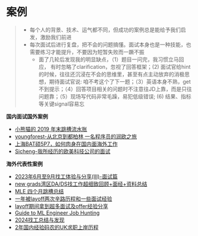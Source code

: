 # 案例
> - 每个人的背景、技术、运气都不同，但成功的案例总是能给予我们启发，激励我们前进
> - 每次面试后进行复盘，把不会的问题搞懂。面试本身也是一种技能，也需要练习才能提升，不要因为短暂失败而一蹶不振
>   - 面了几轮后发现我的明显缺点，（1）题目一问完，我习惯立马回应， 有时忽略了clarification，忽视了回答框架；(2) 面试官给hint的时候，往往还沉浸在不会的思维里，甚至有点主动放弃的消极思想，期待面试官说: 咱不考这个了下一题；（3）英语本身不熟，get 不到提示；（4）回答项目相关的问题时不注意往JD上靠，而是只往问题靠；（5）现场写代码非常毛躁，易犯低级错误; (6) 结果、指标等关键signal容易忘


**国内面试国外案例**

- [小熊猫的 2019 年末跳槽流水账](https://blog.xxm.plus/%E5%B0%8F%E7%86%8A%E7%8C%AB%E7%9A%84-2019-%E5%B9%B4%E6%9C%AB%E8%B7%B3%E6%A7%BD%E6%B5%81%E6%B0%B4%E8%B4%A6)
- [youngforest-从北京到都柏林 一名程序员的润欧之旅](https://zhuanlan.zhihu.com/p/603300157)
- [上海BAT硕5P7，如何肉身在国内面海外工作](https://www.xiaohongshu.com/explore/64a8cbed000000000f00cd76)
- [Sicheng-我所经历的欧美科技公司的面试](https://www.zhihu.com/question/23921846/answer/2337072383)


**海外代表性案例**

- [2023年6月至9月找工体验与分享(III)-面试篇](https://www.1point3acres.com/bbs/thread-1013082-1-1.html)
- [new grads湾区DA/DS找工作超细致回顾+面经+资料总结](https://www.1point3acres.com/bbs/thread-469408-1-1.html)
- [MLE 四个月跳槽总结](https://www.1point3acres.com/bbs/thread-1034084-1-1.html)
- [一年被layoff两次辛路历程和一些面试经验](https://www.1point3acres.com/bbs/thread-1034698-1-1.html)
- [layoff期间拿到超多面试及offer经验分享](https://www.1point3acres.com/bbs/thread-991886-1-1.html)
- [Guide to ML Engineer Job Hunting](https://www.yuan-meng.com/posts/mle_interviews/)
- [2024找工总结与发现](https://www.1point3acres.com/bbs/thread-1098907-1-1.html)
- [2年国内经验码农的UK求职上岸历程](https://www.1point3acres.com/bbs/thread-1031661-1-1.html)
